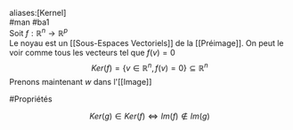 aliases:[Kernel]\
#man #ba1\
Soit $f:\mathbb{R}^n \to \mathbb{R}^p$\
Le noyau est un [[Sous-Espaces Vectoriels]] de la [[Préimage]]. On peut le voir comme tous les vecteurs tel que $f(v)= 0$
$$Ker(f) = \{v \in \mathbb{R}^n, f(v)=0 \} \subseteq\mathbb{R}^n$$
Prenons maintenant $w$ dans l'[[Image]]

#Propriétés

$$Ker(g)\in Ker(f)\Leftrightarrow Im(f) \notin Im(g)$$
